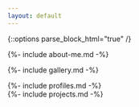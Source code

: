 ```yaml
---
layout: default
---
```

{::options parse_block_html="true" /}

<section>
{%- include about-me.md -%}

{%- include gallery.md -%}
</section>

<section id="s-profiles">
{%- include profiles.md -%}
</section>

<section>
{%- include projects.md -%}
</section>